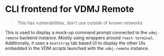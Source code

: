 # CLI frontend for VDMJ Remote

> This has vulnerabilities, don't use outside of known networks

This is used to display a mock-up command prompt connected to the `vdmj-remote` backend instance.
Mostly using wrappers around `react-terminal`. Additionally, it uses a `bootstrap` tab based UI to
display the other UIs embedded in the VDM scripts launched with the `vdmj-remote` instance.